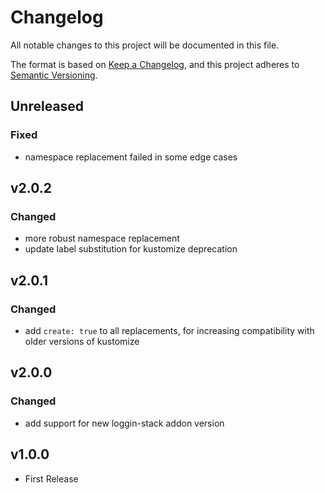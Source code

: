 # Changelog

All notable changes to this project will be documented in this file.

The format is based on [Keep a Changelog](https://keepachangelog.com/en/1.0.0/),
and this project adheres to [Semantic Versioning](https://semver.org/spec/v2.0.0.html).

## Unreleased

### Fixed

- namespace replacement failed in some edge cases

## v2.0.2

### Changed

- more robust namespace replacement
- update label substitution for kustomize deprecation

## v2.0.1

### Changed

- add `create: true` to all replacements, for increasing compatibility with older versions of kustomize

## v2.0.0

### Changed

- add support for new loggin-stack addon version

## v1.0.0

- First Release
